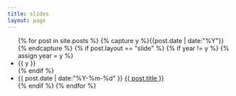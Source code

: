 ```yaml
---
title: slides
layout: page
---
```


<ul class="listing">
{% for post in site.posts %}
  {% capture y %}{{post.date | date:"%Y"}}{% endcapture %}
  {% if post.layout == "slide" %}
    {% if year != y %}
      {% assign year = y %}
      <li class="listing-seperator">{{ y }}</li>
    {% endif %}
    <li class="listing-item">
      <time datetime="{{ post.date | date:"%Y-%m-%d" }}">{{ post.date | date:"%Y-%m-%d" }}</time>
      <a href="{{ post.url }}" title="{{ post.title }}">{{ post.title }}</a>
    </li>
  {% endif %}
{% endfor %}
</ul>
